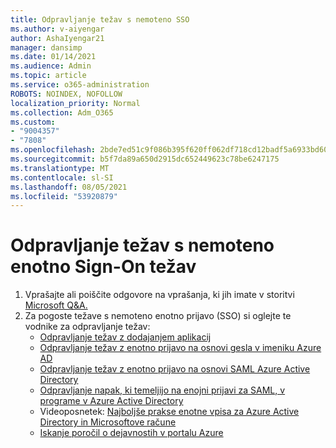 ```yaml
---
title: Odpravljanje težav s nemoteno SSO
ms.author: v-aiyengar
author: AshaIyengar21
manager: dansimp
ms.date: 01/14/2021
ms.audience: Admin
ms.topic: article
ms.service: o365-administration
ROBOTS: NOINDEX, NOFOLLOW
localization_priority: Normal
ms.collection: Adm_O365
ms.custom:
- "9004357"
- "7808"
ms.openlocfilehash: 2bde7ed51c9f086b395f620ff062df718cd12badf5a6933bd60ca0f81d6501eb
ms.sourcegitcommit: b5f7da89a650d2915dc652449623c78be6247175
ms.translationtype: MT
ms.contentlocale: sl-SI
ms.lasthandoff: 08/05/2021
ms.locfileid: "53920879"
---
```

# <a name="troubleshooting-seamless-single-sign-on-issues"></a>Odpravljanje težav s nemoteno enotno Sign-On težav

1. Vprašajte ali poiščite odgovore na vprašanja, ki jih imate v storitvi [Microsoft Q&A.](https://docs.microsoft.com/azure/active-directory/reports-monitoring/howto-find-activity-reports#troubleshoot-issues-with-activity-reports)
1. Za pogoste težave s nemoteno enotno prijavo (SSO) si oglejte te vodnike za odpravljanje težav:
    - [Odpravljanje težav z dodajanjem aplikacij](https://docs.microsoft.com/azure/active-directory/manage-apps/troubleshoot-adding-apps) 
    - [Odpravljanje težav z enotno prijavo na osnovi gesla v imeniku Azure AD](https://docs.microsoft.com/azure/active-directory/manage-apps/troubleshoot-password-based-sso) 
    - [Odpravljanje težav z enotno prijavo na osnovi SAML Azure Active Directory](https://docs.microsoft.com/azure/active-directory/manage-apps/troubleshoot-saml-based-sso) 
    - [Odpravljanje napak, ki temeljijo na enojni prijavi za SAML, v programe v Azure Active Directory](https://docs.microsoft.com/azure/active-directory/manage-apps/debug-saml-sso-issues) 
    - Videoposnetek: [Najboljše prakse enotne vpisa za Azure Active Directory in Microsoftove račune](https://azure.microsoft.com/resources/videos/ignite-2018-single-sign-on-best-practices-for-azure-active-directory-and-microsoft-accounts/) 
    - [Iskanje poročil o dejavnostih v portalu Azure](https://docs.microsoft.com/azure/active-directory/reports-monitoring/howto-find-activity-reports#troubleshoot-issues-with-activity-reports)